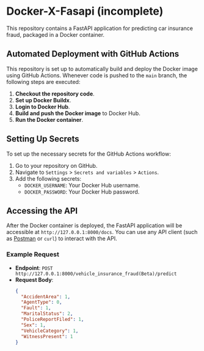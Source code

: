 # Docker-X-Fasapi (incomplete)

This repository contains a FastAPI application for predicting car insurance fraud, packaged in a Docker container.

## Automated Deployment with GitHub Actions

This repository is set up to automatically build and deploy the Docker image using GitHub Actions. Whenever code is pushed to the `main` branch, the following steps are executed:

1. **Checkout the repository code**.
2. **Set up Docker Buildx**.
3. **Login to Docker Hub**.
4. **Build and push the Docker image** to Docker Hub.
5. **Run the Docker container**.

## Setting Up Secrets

To set up the necessary secrets for the GitHub Actions workflow:

1. Go to your repository on GitHub.
2. Navigate to `Settings` > `Secrets and variables` > `Actions`.
3. Add the following secrets:
   - `DOCKER_USERNAME`: Your Docker Hub username.
   - `DOCKER_PASSWORD`: Your Docker Hub password.

## Accessing the API

After the Docker container is deployed, the FastAPI application will be accessible at `http://127.0.0.1:8000/docs`. You can use any API client (such as [Postman](https://www.postman.com/) or `curl`) to interact with the API.

### Example Request

- **Endpoint**: `POST http://127.0.0.1:8000/vehicle_insurance_fraud(Beta)/predict`
- **Request Body**:
  ```json
  {
    "AccidentArea": 1,
    "AgentType": 0,
    "Fault": 1,
    "MaritalStatus": 2,
    "PoliceReportFiled": 1,
    "Sex": 1,
    "VehicleCategory": 1,
    "WitnessPresent": 1
  }
